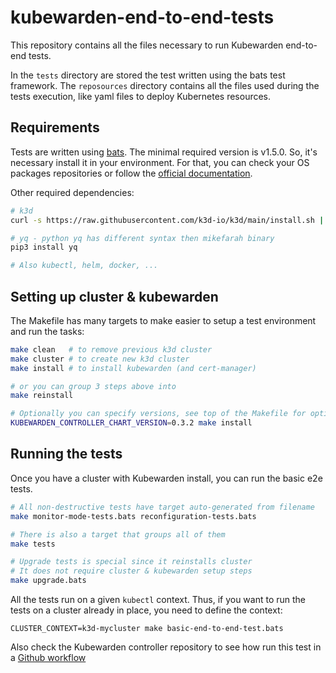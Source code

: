 # kubewarden-end-to-end-tests

This repository contains all the files necessary to run Kubewarden
end-to-end tests.

In the `tests` directory are stored the test written using the bats test framework.
The `reposources` directory contains all the files used during the tests execution,
like yaml files to deploy Kubernetes resources.

## Requirements

Tests are written using [bats](https://github.com/bats-core/bats-core).
The minimal required version is v1.5.0. So, it's necessary install it in your environment.
For that, you can check your OS packages repositories or follow the [official documentation](https://bats-core.readthedocs.io/en/stable/installation.html#installation).

Other required dependencies:

```bash
# k3d
curl -s https://raw.githubusercontent.com/k3d-io/k3d/main/install.sh | bash

# yq - python yq has different syntax then mikefarah binary
pip3 install yq

# Also kubectl, helm, docker, ...
```

## Setting up cluster & kubewarden

The Makefile has many targets to make easier to setup a test environment and
run the tasks:

```bash
make clean   # to remove previous k3d cluster
make cluster # to create new k3d cluster
make install # to install kubewarden (and cert-manager)

# or you can group 3 steps above into
make reinstall

# Optionally you can specify versions, see top of the Makefile for options
KUBEWARDEN_CONTROLLER_CHART_VERSION=0.3.2 make install
```


## Running the tests

Once you have a cluster with Kubewarden install, you can run the basic
e2e tests.

```bash
# All non-destructive tests have target auto-generated from filename
make monitor-mode-tests.bats reconfiguration-tests.bats

# There is also a target that groups all of them
make tests

# Upgrade tests is special since it reinstalls cluster
# It does not require cluster & kubewarden setup steps
make upgrade.bats

```


All the tests run on a given `kubectl` context. Thus, if you want to run the
tests on a cluster already in place, you need to define the context:

```console
CLUSTER_CONTEXT=k3d-mycluster make basic-end-to-end-test.bats
```

Also check the Kubewarden controller repository to see how run this test in a [Github
workflow](https://github.com/kubewarden/kubewarden-controller/blob/main/.github/workflows/e2e-tests.yml)
